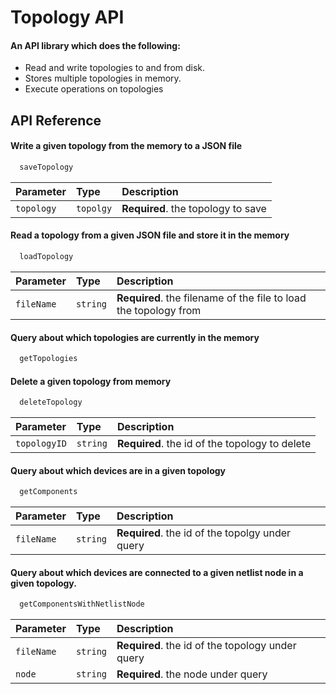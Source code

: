 
# Topology API
#### An API library which does the following:
* Read and write topologies to and from disk.
* Stores multiple topologies in memory.
* Execute operations on topologies


## API Reference

#### Write a given topology from the memory to a JSON file

```java
  saveTopology
```

| Parameter | Type     | Description                |
| :-------- | :------- | :------------------------- |
| `topology` | `topolgy` | **Required**. the topology to save |

#### Read a topology from a given JSON file and store it in the memory

```java
  loadTopology
```

| Parameter | Type     | Description                       |
| :-------- | :------- | :-------------------------------- |
| `fileName`      | `string` | **Required**. the filename of the file to load the topology from |

#### Query about which topologies are currently in the memory

```java
  getTopologies
```

#### Delete a given topology from memory

```java
  deleteTopology
```

| Parameter | Type     | Description                       |
| :-------- | :------- | :-------------------------------- |
| `topologyID`| `string` | **Required**.  the id of the topology to delete|


#### Query about which devices are in a given topology

```java
  getComponents
```

| Parameter | Type     | Description                       |
| :-------- | :------- | :-------------------------------- |
| `fileName`      | `string` | **Required**. the id of the topolgy under query|


#### Query about which devices are connected to a given netlist node in a given topology.

```java
  getComponentsWithNetlistNode
```

| Parameter | Type     | Description                       |
| :-------- | :------- | :-------------------------------- |
| `fileName`      | `string` | **Required**. the id of the topology under query|
|`node`|`string`|**Required**. the node under query|

